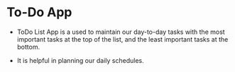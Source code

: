 # To-Do App

- ToDo List App is a used to maintain our day-to-day tasks with the most important tasks at the top of the list, and the least important tasks at the bottom. 

- It is helpful in planning our daily schedules.